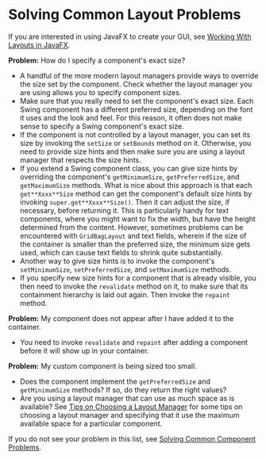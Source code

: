 
# Solving Common Layout Problems

If you are interested in using JavaFX to create your GUI, see
[Working With Layouts in JavaFX](https://docs.oracle.com/javase/8/javafx/layout-tutorial/index.html).

**Problem:** How do I specify a component's exact size?

- A handful of the more modern layout managers provide ways to override the size set by the component. Check whether the layout manager you are using allows you to specify component sizes.
- Make sure that you really need to set the component's exact size. Each Swing component has a different preferred size, depending on the font it uses and the look and feel. For this reason, it often does not make sense to specify a Swing component's exact size.
- If the component is not controlled by a layout manager, you can set its size by invoking the `setSize` or `setBounds` method on it. Otherwise, you need to provide size hints and then make sure you are using a layout manager that respects the size hints.
- If you extend a Swing component class, you can give size hints by overriding the component's `getMinimumSize`, `getPreferredSize`, and `getMaximumSize` methods. What is nice about this approach is that each `get**Xxxx**Size` method can get the component's default size hints by invoking `super.get**Xxxx**Size()`. Then it can adjust the size, if necessary, before returning it. This is particularly handy for text components, where you might want to fix the width, but have the height determined from the content. However, sometimes problems can be encountered with `GridBagLayout` and text fields, wherein if the size of the container is smaller than the preferred size, the minimum size gets used, which can cause text fields to shrink quite substantially.
- Another way to give size hints is to invoke the component's `setMinimumSize`, `setPreferredSize`, and `setMaximumSize` methods.
- If you specify new size hints for a component that is already visible, you then need to invoke the `revalidate` method on it, to make sure that its containment hierarchy is laid out again. Then invoke the `repaint` method.

**Problem:** My component does not appear after I have added it to the container.

- You need to invoke `revalidate` and `repaint` after adding a component before it will show up in your container.

**Problem:** My custom component is being sized too small.

- Does the component implement the `getPreferredSize` and `getMinimumSize` methods? If so, do they return the right values?
- Are you using a layout manager that can use as much space as is available? See [Tips on Choosing a Layout Manager](using.html#choosing) for some tips on choosing a layout manager and specifying that it use the maximum available space for a particular component.

If you do not see your problem in this list, see 
[Solving Common Component Problems](../components/problems.html).
